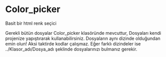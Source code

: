 # Color_picker
Basit bir html renk seçici

Gerekli bütün dosyalar Color_picker klasöründe mevcuttur, Dosyaları kendi projenize yapıştırarak kullanabilirsiniz.
Dosyaların aynı dizinde olduğundan emin olun!
Aksi taktirde kodlar çalışmaz.
Eğer farklı dizindeler ise ../Klasor_adı/Dosya_adı şeklinde dosyalarınızı bulmanız gerekir.
